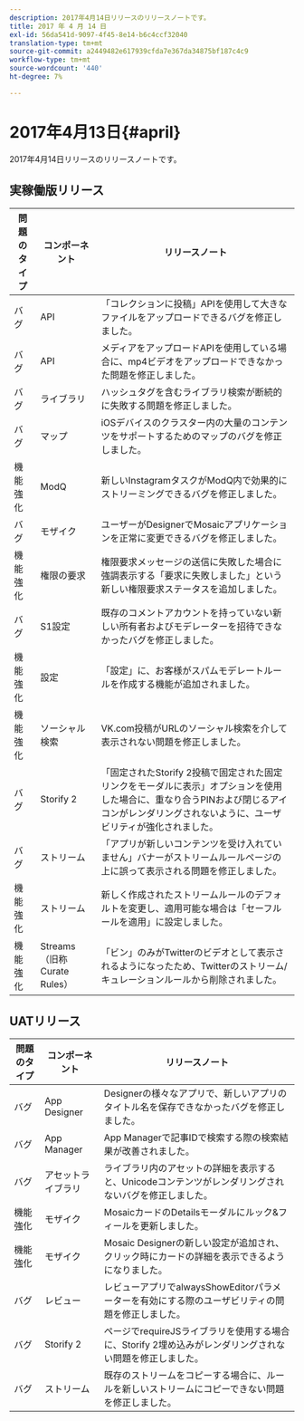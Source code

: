 ```yaml
---
description: 2017年4月14日リリースのリリースノートです。
title: 2017 年 4 月 14 日
exl-id: 56da541d-9097-4f45-8e14-b6c4ccf32040
translation-type: tm+mt
source-git-commit: a2449482e617939cfda7e367da34875bf187c4c9
workflow-type: tm+mt
source-wordcount: '440'
ht-degree: 7%

---
```


# 2017年4月13日{#april}

2017年4月14日リリースのリリースノートです。

## 実稼働版リリース

| **問題のタイプ** | **コンポーネント** | **リリースノート** |
|---|---|---|
| バグ | API | 「コレクションに投稿」APIを使用して大きなファイルをアップロードできるバグを修正しました。 |
| バグ | API | メディアをアップロードAPIを使用している場合に、mp4ビデオをアップロードできなかった問題を修正しました。 |
| バグ | ライブラリ | ハッシュタグを含むライブラリ検索が断続的に失敗する問題を修正しました。 |
| バグ | マップ | iOSデバイスのクラスター内の大量のコンテンツをサポートするためのマップのバグを修正しました。 |
| 機能強化 | ModQ | 新しいInstagramタスクがModQ内で効果的にストリーミングできるバグを修正しました。 |
| バグ | モザイク | ユーザーがDesignerでMosaicアプリケーションを正常に変更できるバグを修正しました。 |
| 機能強化 | 権限の要求 | 権限要求メッセージの送信に失敗した場合に強調表示する「要求に失敗しました」という新しい権限要求ステータスを追加しました。 |
| バグ | S1設定 | 既存のコメントアカウントを持っていない新しい所有者およびモデレーターを招待できなかったバグを修正しました。 |
| 機能強化 | 設定 | 「設定」に、お客様がスパムモデレートルールを作成する機能が追加されました。 |
| 機能強化 | ソーシャル検索 | VK.com投稿がURLのソーシャル検索を介して表示されない問題を修正しました。 |
| バグ | Storify 2 | 「固定されたStorify 2投稿で固定された固定リンクをモーダルに表示」オプションを使用した場合に、重なり合うPINおよび閉じるアイコンがレンダリングされないように、ユーザビリティが強化されました。 |
| バグ | ストリーム | 「アプリが新しいコンテンツを受け入れていません」バナーがストリームルールページの上に誤って表示される問題を修正しました。 |
| 機能強化 | ストリーム | 新しく作成されたストリームルールのデフォルトを変更し、適用可能な場合は「セーフルールを適用」に設定しました。 |
| 機能強化 | Streams（旧称Curate Rules） | 「ビン」のみがTwitterのビデオとして表示されるようになったため、Twitterのストリーム/キュレーションルールから削除されました。 |

## UATリリース

| **問題のタイプ** | **コンポーネント** | **リリースノート** |
|---|---|---|
| バグ | App Designer | Designerの様々なアプリで、新しいアプリのタイトル名を保存できなかったバグを修正しました。 |
| バグ | App Manager | App Managerで記事IDで検索する際の検索結果が改善されました。 |
| バグ | アセットライブラリ | ライブラリ内のアセットの詳細を表示すると、Unicodeコンテンツがレンダリングされないバグを修正しました。 |
| 機能強化 | モザイク | MosaicカードのDetailsモーダルにルック&amp;フィールを更新しました。 |
| 機能強化 | モザイク | Mosaic Designerの新しい設定が追加され、クリック時にカードの詳細を表示できるようになりました。 |
| バグ | レビュー | レビューアプリでalwaysShowEditorパラメーターを有効にする際のユーザビリティの問題を修正しました。 |
| バグ | Storify 2 | ページでrequireJSライブラリを使用する場合に、Storify 2埋め込みがレンダリングされない問題を修正しました。 |
| バグ | ストリーム | 既存のストリームをコピーする場合に、ルールを新しいストリームにコピーできない問題を修正しました。 |
